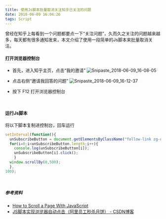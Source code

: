 ```yaml
---
title: 使用Js脚本批量取消关注知乎已关注的问题
date: 2018-06-09 16:04:26
tags: Script
---
```


曾经在知乎上每看到一个问题都要点一下“关注问题”，久而久之关注的问题越来越多，每天都有很多通知发来，本文介绍了使用一段简单的Js脚本来批量取消关注。
 <!-- more --> 

#### 打开浏览器控制台
* 首先，进入知乎主页，点击“我的邀请”
  ![Snipaste_2018-06-09_16-08-05](https://huyinjiexyz-1251543717.file.myqcloud.com/source/_posts/%E4%BD%BF%E7%94%A8Js%E8%84%9A%E6%9C%AC%E6%89%B9%E9%87%8F%E5%8F%96%E6%B6%88%E5%85%B3%E6%B3%A8%E7%9F%A5%E4%B9%8E%E5%B7%B2%E5%85%B3%E6%B3%A8%E7%9A%84%E9%97%AE%E9%A2%98/Snipaste_2018-06-09_16-08-05.png)

* 点击右侧“邀请我回答的问题”
  ![Snipaste_2018-06-09_16-12-37](https://huyinjiexyz-1251543717.file.myqcloud.com/source/_posts/%E4%BD%BF%E7%94%A8Js%E8%84%9A%E6%9C%AC%E6%89%B9%E9%87%8F%E5%8F%96%E6%B6%88%E5%85%B3%E6%B3%A8%E7%9F%A5%E4%B9%8E%E5%B7%B2%E5%85%B3%E6%B3%A8%E7%9A%84%E9%97%AE%E9%A2%98/Snipaste_2018-06-09_16-12-37.png)

* 按下 F12 打开浏览器控制台


&nbsp;&nbsp;

#### 运行Js脚本

将以下脚本复制进控制台，回车运行

```javascript
setInterval(function(){
  unSubscribeButton = document.getElementsByClassName("follow-link zg-unfollow meta-item");
  for(i=0;i<unSubscribeButton.length;i++){
    console.log(unSubscribeButton[i]);
    unSubscribeButton[i].click();
    }
  window.scrollBy(0,500);
  },
100);
```

&nbsp;&nbsp;

##### 参考资料
* [How to Scroll a Page With JavaScript](https://www.mediacollege.com/internet/javascript/page/scroll.html)
* [JS脚本实现浏览器自动点击（阿里员工秒杀月饼） - CSDN博客](https://blog.csdn.net/Ani521smile/article/details/52575063)